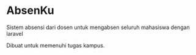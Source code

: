 # AbsenKu
Sistem absensi dari dosen untuk mengabsen seluruh mahasiswa dengan laravel

Dibuat untuk memenuhi tugas kampus.
